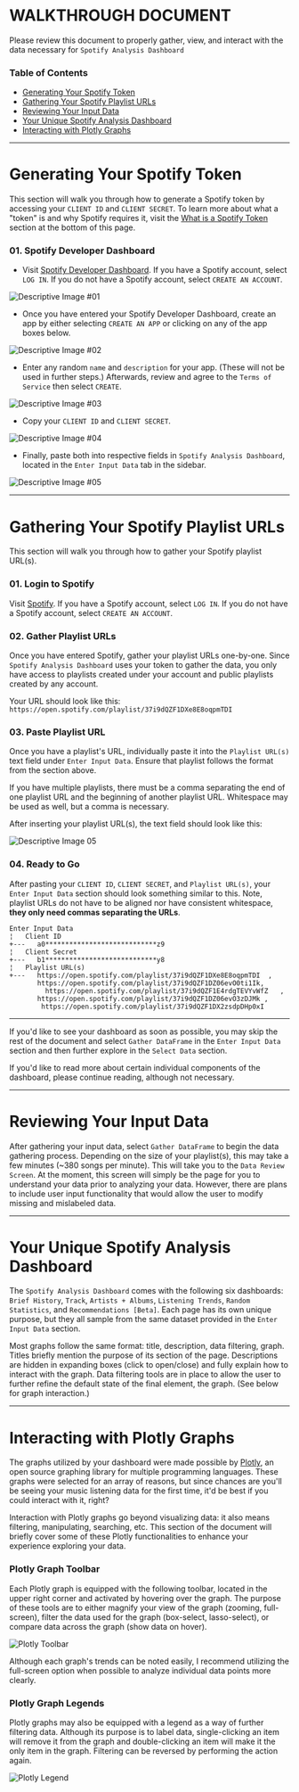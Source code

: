 # WALKTHROUGH DOCUMENT
Please review this document to properly gather, view, and interact with the data necessary for `Spotify Analysis Dashboard`

### Table of Contents

* [Generating Your Spotify Token](#Generating-Your-Spotify-Token)
* [Gathering Your Spotify Playlist URLs](#Gathering-Your-Spotify-Playlist-URLs)
* [Reviewing Your Input Data](#Reviewing-Your-Input-Data)
* [Your Unique Spotify Analysis Dashboard](#Your-Unique-Spotify-Analysis-Dashboard)
* [Interacting with Plotly Graphs](#Interacting-with-Plotly-Graphs)

---
# Generating Your Spotify Token
This section will walk you through how to generate a Spotify token by accessing your `CLIENT ID` and `CLIENT SECRET`. To learn more about what a "token" is and why Spotify requires it, visit the [What is a Spotify Token](#What-is-a-Spotify-Token) section at the bottom of this page.

### 01. Spotify Developer Dashboard
* Visit [Spotify Developer Dashboard](https://developer.spotify.com/dashboard/). If you have a Spotify account, select `LOG IN`. If you do not have a Spotify account, select `CREATE AN ACCOUNT`.

![Descriptive Image #01](https://i.imgur.com/xuHd84L.png)

* Once you have entered your Spotify Developer Dashboard, create an app by either selecting `CREATE AN APP` or clicking on any of the app boxes below.

![Descriptive Image #02](https://i.imgur.com/xWFR5Rf.png)

* Enter any random `name` and `description` for your app. (These will not be used in further steps.) Afterwards, review and agree to the `Terms of Service` then select `CREATE`.

![Descriptive Image #03](https://i.imgur.com/IA7bPoQ.png)

* Copy your `CLIENT ID` and `CLIENT SECRET`.

![Descriptive Image #04](https://i.imgur.com/YMyLGKy.png)

* Finally, paste both into respective fields in `Spotify Analysis Dashboard`, located in the `Enter Input Data` tab in the sidebar.

![Descriptive Image #05](https://i.imgur.com/FgXRXEs.png)

---
# Gathering Your Spotify Playlist URLs
This section will walk you through how to gather your Spotify playlist URL(s).

### 01. Login to Spotify
Visit [Spotify](https://open.spotify.com/). If you have a Spotify account, select `LOG IN`. If you do not have a Spotify account, select `CREATE AN ACCOUNT`.

### 02. Gather Playlist URLs
Once you have entered Spotify, gather your playlist URLs one-by-one. Since `Spotify Analysis Dashboard` uses your token to gather the data, you only have access to playlists created under your account and public playlists created by any account.

Your URL should look like this: `https://open.spotify.com/playlist/37i9dQZF1DXe8E8oqpmTDI`

### 03. Paste Playlist URL
Once you have a playlist's URL, individually paste it into the `Playlist URL(s)` text field under `Enter Input Data`. Ensure that playlist follows the format from the section above.

If you have multiple playlists, there must be a comma separating the end of one playlist URL and the beginning of another playlist URL. Whitespace may be used as well, but a comma is necessary.

After inserting your playlist URL(s), the text field should look like this:

![Descriptive Image 05](https://i.imgur.com/KR49qJj.png)

### 04. Ready to Go
After pasting your `CLIENT ID`, `CLIENT SECRET`, and `Playlist URL(s)`, your `Enter Input Data` section should look something similar to this. Note, playlist URLs do not have to be aligned nor have consistent whitespace, **they only need commas separating the URLs**.
```
Enter Input Data
¦   Client ID
+---   a0****************************z9
¦   Client Secret
+---   b1****************************y8
¦   Playlist URL(s)
+---   https://open.spotify.com/playlist/37i9dQZF1DXe8E8oqpmTDI  ,
       https://open.spotify.com/playlist/37i9dQZF1DZ06evO0ti1Ik,
         https://open.spotify.com/playlist/37i9dQZF1E4rdgTEVYvWfZ   ,
       https://open.spotify.com/playlist/37i9dQZF1DZ06evO3zDJMk ,
        https://open.spotify.com/playlist/37i9dQZF1DX2zsdpDHp0xI
``` 
---

If you'd like to see your dashboard as soon as possible, you may skip the rest of the document and select `Gather DataFrame` in the `Enter Input Data` section and then further explore in the `Select Data` section.

If you'd like to read more about certain individual components of the dashboard, please continue reading, although not necessary.

---
# Reviewing Your Input Data
After gathering your input data, select `Gather DataFrame` to begin the data gathering process. Depending on the size of your playlist(s), this may take a few minutes (~380 songs per minute). This will take you to the `Data Review Screen`. At the moment, this screen will simply be the page for you to understand your data prior to analyzing your data. However, there are plans to include user input functionality that would allow the user to modify missing and mislabeled data.

---
# Your Unique Spotify Analysis Dashboard
The `Spotify Analysis Dashboard` comes with the following six dashboards: `Brief History`, `Track`, `Artists + Albums`, `Listening Trends`, `Random Statistics`, and `Recommendations [Beta]`. Each page has its own unique purpose, but they all sample from the same dataset provided in the `Enter Input Data` section.

Most graphs follow the same format: title, description, data filtering, graph. Titles briefly mention the purpose of its section of the page. Descriptions are hidden in expanding boxes (click to open/close) and fully explain how to interact with the graph. Data filtering tools are in place to allow the user to further refine the default state of the final element, the graph. (See below for graph interaction.)

---
# Interacting with Plotly Graphs
The graphs utilized by your dashboard were made possible by [Plotly](https://plotly.com/python/), an open source graphing library for multiple programming languages. These graphs were selected for an array of reasons, but since chances are you'll be seeing your music listening data for the first time, it'd be best if you could interact with it, right?

Interaction with Plotly graphs go beyond visualizing data: it also means filtering, manipulating, searching, etc. This section of the document will briefly cover some of these Plotly functionalities to enhance your experience exploring your data.

### Plotly Graph Toolbar
Each Plotly graph is equipped with the following toolbar, located in the upper right corner and activated by hovering over the graph. The purpose of these tools are to either magnify your view of the graph (zooming, full-screen), filter the data used for the graph (box-select, lasso-select), or compare data across the graph (show data on hover).

![Plotly Toolbar](https://i.imgur.com/tCqRECo.png)

Although each graph's trends can be noted easily, I recommend utilizing the full-screen option when possible to analyze individual data points more clearly.

### Plotly Graph Legends
Plotly graphs may also be equipped with a legend as a way of further filtering data. Although its purpose is to label data, single-clicking an item will remove it from the graph and double-clicking an item will make it the only item in the graph. Filtering can be reversed by performing the action again.

![Plotly Legend](https://i.imgur.com/N8Z6Jo3.png)
